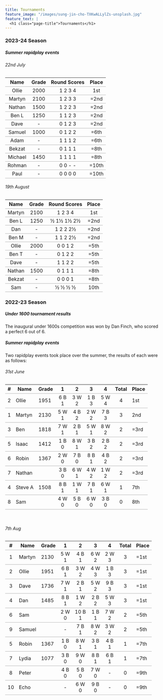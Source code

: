 ```yaml
---
title: Tournaments
feature_image: "/images/sung-jin-cho-TXKwALLylZs-unsplash.jpg"
feature_text: |
  <h1 class="page-title">Tournaments</h1>
---
```


<style>
:root {
    --background-image: url("/images/sung-jin-cho-TXKwALLylZs-unsplash.jpg")
}

@media screen and (min-width: 40em) {
    .content {
        width: 100%;
    }
}

tr {
    border-bottom: 1px solid #acacac;
}

.article h1 {
    display: none;
}

h6 + table {
    margin-top: 16px;
}

.tournament-crosstable {
    overflow-x: scroll;
    width: 100%;
    padding: 0;
    min-height: 375px;
}
.tournament-crosstable table {
    table-layout: fixed;
}

.tournament-crosstable td:first-of-type,
.tournament-crosstable th:first-of-type {
    position: sticky;
    left: 0;
    background-color: white;
}

.tournament-crosstable th {
    width: 85px;
}
</style>

### 2023-24 Season

##### Summer rapidplay events

###### 22nd July

| Name    | Grade | Round Scores | Place  |
|:-------:|:-----:|:------------:|:------:|
| Ollie   | 2000  |   1 2 3 4    |  1st   |
| Martyn  | 2100  |   1 2 3 3    |  =2nd  |
| Nathan  | 1500  |   1 2 2 3    |  =2nd  |
| Ben L   | 1250  |   1 1 2 3    |  =2nd  |
| Dave    | -     |   0 1 2 3    |  =2nd  |
| Samuel  | 1000  |   0 1 2 2    |  =6th  |
| Adam    | -     |   1 1 1 2    |  =6th  |
| Bekzat  | -     |   0 1 1 1    |  =8th  |
| Michael | 1450  |   1 1 1 1    |  =8th  |
| Rohman  | -     |   0 0 - -    | =10th  |
| Paul    | -     |   0 0 0 0    | =10th  |

###### 19th August

|  Name  | Grade | Round Scores | Place |
|:------:|:-----:|:------------:|:-----:|
| Martyn | 2100  |   1 2 3 4    |  1st  |
| Ben L  | 1250  |  ½ 1½ 1½ 2½  | =2nd  |
|  Dan   |   -   |   1 2 2 2½   | =2nd  |
| Ben M  |   -   |   1 1 2 2½   | =2nd  |
| Ollie  | 2000  |   0 0 1 2    | =5th  |
| Ben T  |   -   |   0 1 2 2    | =5th  |
|  Dave  |   -   |   1 1 2 2    | =5th  |
| Nathan | 1500  |   0 1 1 1    | =8th  |
| Bekzat |   -   |   0 0 0 1    | =8th  |
|  Sam   |   -   |   ½ ½ ½ ½    | 10th  |


### 2022-23 Season
##### Under 1600 tournament results
The inaugural under 1600s competition was won by Dan Finch, who scored a perfect 6 out of 6.

##### Summer rapidplay events
Two rapidplay events took place over the summer, the results of each were as follows:

###### 31st June

| # | Name    | Grade |    1     |    2     |    3     |    4     | Total | Place |
|:-:|---------|-------|:--------:|:--------:|:--------:|:--------:|:-----:|-------|
| 2 | Ollie   | 1951  | 6 B<br>1 | 3 W<br>2 | 1 B<br>3 | 5 W<br>4 |   4   | 1st   |
| 1 | Martyn  | 2130  | 5 W<br>1 | 4 B<br>2 | 2 W<br>2 | 7 B<br>3 |   3   | 2nd   |
| 3 | Ben     | 1818  | 7 W<br>1 | 2 B<br>1 | 5 W<br>1 | 8 W<br>2 |   2   | =3rd  |
| 5 | Isaac   | 1412  | 1 B<br>0 | 8 W<br>1 | 3 B<br>2 | 2 B<br>2 |   2   | =3rd  |
| 6 | Robin   | 1367  | 2 W<br>0 | 7 B<br>0 | 8 B<br>1 | 4 B<br>2 |   2   | =3rd  |
| 7 | Nathan  |       | 3 B<br>0 | 6 W<br>1 | 4 W<br>2 | 1 W<br>2 |   2   | =3rd  |
| 4 | Steve A | 1508  | 8 B<br>1 | 1 W<br>1 | 7 B<br>1 | 6 W<br>1 |   1   | 7th   |
| 8 | Sam     |       | 4 W<br>0 | 5 B<br>0 | 6 W<br>0 | 3 B<br>0 |   0   | 8th   |

<br>

###### 7th Aug

| #  | Name   | Grade |    1     |     2     |    3     |    4     | Total | Place |
|:--:|--------|-------|:--------:|:---------:|:--------:|:--------:|:-----:|-------|
| 1  | Martyn | 2130  | 5 W<br>1 | 4 B<br>1  | 6 W<br>2 | 2 W<br>3 |   3   | =1st  |
| 2  | Ollie  | 1951  | 6 B<br>1 | 3 W<br>2  | 4 W<br>3 | 1 B<br>3 |   3   | =1st  |
| 3  | Dave   | 1736  | 7 W<br>1 | 2 B<br>1  | 5 W<br>2 | 9 B<br>3 |   3   | =1st  |
| 4  | Dan    | 1485  | 8 B<br>1 | 1 W<br>2  | 2 B<br>2 | 5 W<br>3 |   3   | =1st  |
| 6  | Sam    |       | 2 W<br>0 | 10 B<br>1 | 1 B<br>1 | 7 W<br>2 |   2   | =5th  |
| 9  | Samuel |       |    -     | 7 B<br>1  | 8 W<br>2 | 3 W<br>2 |   2   | =5th  |
| 5  | Robin  | 1367  | 1 B<br>0 | 8 W<br>1  | 3 B<br>1 | 4 B<br>1 |   1   | =7th  |
| 7  | Lydia  | 1077  | 3 B<br>0 | 9 W<br>0  | 8 B<br>1 | 6 B<br>1 |   1   | =7th  |
| 8  | Peter  |       | 4 B<br>0 | 5 B<br>0  | 7 W<br>0 |    -     |   0   | =9th  |
| 10 | Echo   |       |    -     | 6 W<br>0  | 9 B<br>0 |    -     |   0   | =9th  |